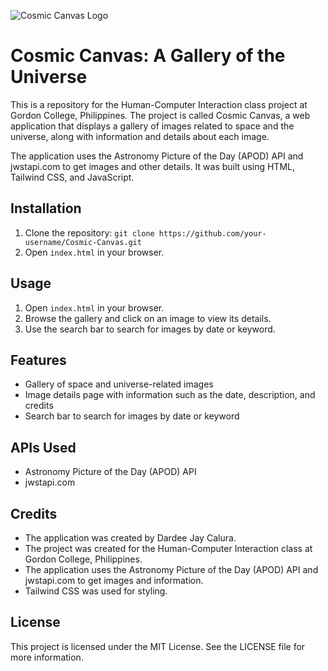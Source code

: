 ![Cosmic Canvas Logo](https://res.cloudinary.com/dk3msiid1/image/upload/v1682115049/cosmic-canvas/Cosmic_Canvas_-_A_gallery_of_the_Universe_jozedh.png)

# Cosmic Canvas: A Gallery of the Universe

This is a repository for the Human-Computer Interaction class project at Gordon College, Philippines. The project is called Cosmic Canvas, a web application that displays a gallery of images related to space and the universe, along with information and details about each image. 

The application uses the Astronomy Picture of the Day (APOD) API and jwstapi.com to get images and other details. It was built using HTML, Tailwind CSS, and JavaScript.

## Installation

1. Clone the repository: `git clone https://github.com/your-username/Cosmic-Canvas.git`
2. Open `index.html` in your browser.

## Usage

1. Open `index.html` in your browser.
2. Browse the gallery and click on an image to view its details.
3. Use the search bar to search for images by date or keyword.

## Features

- Gallery of space and universe-related images
- Image details page with information such as the date, description, and credits
- Search bar to search for images by date or keyword

## APIs Used

- Astronomy Picture of the Day (APOD) API
- jwstapi.com

## Credits

- The application was created by Dardee Jay Calura.
- The project was created for the Human-Computer Interaction class at Gordon College, Philippines.
- The application uses the Astronomy Picture of the Day (APOD) API and jwstapi.com to get images and information.
- Tailwind CSS was used for styling.

## License

This project is licensed under the MIT License. See the LICENSE file for more information.
